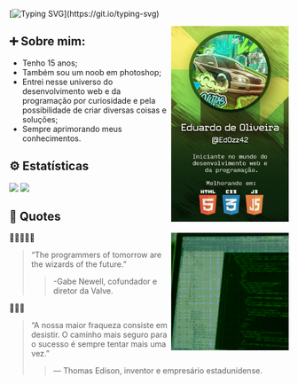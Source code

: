 [![Typing SVG](https://readme-typing-svg.herokuapp.com?font=Roboto+Mono&weight=500&size=30&pause=1000&color=5CF715&center=false&vCenter=true&width=435&lines=Hello%2C+world!_;Eduardo+de+Oliveira+here!_)](https://git.io/typing-svg)

<img src='media/BannerGitHub.jpg' align='right' width='42%'>

## ➕ Sobre mim:
- Tenho 15 anos;
- Também sou um noob em photoshop;
- Entrei nesse universo do desenvolvimento web e da programação por curiosidade e pela possibilidade de criar diversas coisas e soluções;
- Sempre aprimorando meus conhecimentos. 

## ⚙ Estatísticas 
<img src='https://github-readme-stats.vercel.app/api/top-langs/?username=EdOzz42&layout=compact&theme=dark' width='475px'>
<img src='https://github-readme-stats.vercel.app/api?username=EdOzz42&show_icons=true&theme=dark' width='475px'>

## 💬 Quotes  
<img src='media/programming_something.gif' width='42%' align='right'>

👾👨‍💻🧙‍♂️
> “The programmers of tomorrow are the wizards of the future.” 
>> -Gabe Newell, cofundador e diretor da Valve. 

💪💡✨
> “A nossa maior fraqueza consiste em desistir. O caminho mais seguro para o sucesso é sempre tentar mais uma vez.” 
>> — Thomas Edison, inventor e empresário estadunidense.
